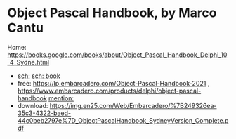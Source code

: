 # Object Pascal Handbook, by Marco Cantu
Home: https://books.google.com/books/about/Object_Pascal_Handbook_Delphi_10_4_Sydne.html
- [sch:](https://www.google.com/search?q=marco+%22object+pascal%22) [sch: book](https://www.google.com/search?q=Marco+Cantu%E2%80%99s+Object+Pascal+Handbook)
- free: https://lp.embarcadero.com/Object-Pascal-Handbook-2021
, https://www.embarcadero.com/products/delphi/object-pascal-handbook [mention:](https://youtu.be/2rwaQN_O3bU?list=PLwUPJvR9mZHjDFgI9MlNUhH4I7CScwKm0&t=140)
- download: https://img.en25.com/Web/Embarcadero/%7B249326ea-35c3-4322-baed-44c0beb2797e%7D_ObjectPascalHandbook_SydneyVersion_Complete.pdf
